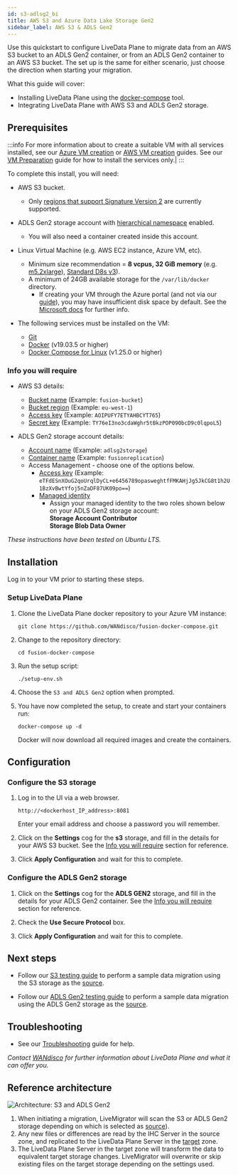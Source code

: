 ```yaml
---
id: s3-adlsg2_bi
title: AWS S3 and Azure Data Lake Storage Gen2
sidebar_label: AWS S3 & ADLS Gen2
---
```


Use this quickstart to configure LiveData Plane to migrate data from an AWS S3 bucket to an ADLS Gen2 container, or from an ADLS Gen2 container to an AWS S3 bucket.
The set up is the same for either scenario, just choose the direction when starting your migration.

What this guide will cover:

* Installing LiveData Plane using the [docker-compose](https://docs.docker.com/compose/) tool.
* Integrating LiveData Plane with AWS S3 and ADLS Gen2 storage.

## Prerequisites

:::info
For more information about to create a suitable VM with all services installed, see our [Azure VM creation](../preparation/azure_vm_creation.md) or [AWS VM creation](../preparation/aws_vm_creation.md) guides. See our [VM Preparation](../preparation/vm_prep.md) guide for how to install the services only.|
:::

To complete this install, you will need:

* AWS S3 bucket.
  * Only [regions that support Signature Version 2](https://docs.aws.amazon.com/general/latest/gr/signature-version-2.html) are currently supported.

* ADLS Gen2 storage account with [hierarchical namespace](https://docs.microsoft.com/en-us/azure/storage/blobs/data-lake-storage-namespace) enabled.
  * You will also need a container created inside this account.
* Linux Virtual Machine (e.g. AWS EC2 instance, Azure VM, etc).
  * Minimum size recommendation = **8 vcpus, 32 GiB memory** (e.g. [m5.2xlarge](https://aws.amazon.com/ec2/instance-types/)), [Standard D8s v3](https://docs.microsoft.com/en-us/azure/virtual-machines/dv3-dsv3-series#dsv3-series)).
  * A minimum of 24GB available storage for the `/var/lib/docker` directory.
    * If creating your VM through the Azure portal (and not via our [guide](../preparation/azure_vm_creation.md)), you may have insufficient disk space by default. See the [Microsoft docs](https://docs.microsoft.com/en-us/azure/virtual-machines/windows/expand-os-disk) for further info.

* The following services must be installed on the VM:  
  * [Git](https://git-scm.com/book/en/v2/Getting-Started-Installing-Git)
  * [Docker](https://docs.docker.com/install/) (v19.03.5 or higher)
  * [Docker Compose for Linux](https://docs.docker.com/compose/install/#install-compose) (v1.25.0 or higher)

### Info you will require

* AWS S3 details:

  * [Bucket name](https://docs.aws.amazon.com/AmazonS3/latest/user-guide/create-bucket.html) (Example: `fusion-bucket`)
  * [Bucket region](https://docs.aws.amazon.com/general/latest/gr/rande.html#regional-endpoints) (Example: `eu-west-1`)
  * [Access key](https://docs.aws.amazon.com/IAM/latest/UserGuide/id_credentials_access-keys.html#Using_CreateAccessKey) (Example: `AOIPUFY7ETYAHBCYT765`)
  * [Secret key](https://docs.aws.amazon.com/general/latest/gr/aws-sec-cred-types.html#access-keys-and-secret-access-keys) (Example: `TY76eI3no3cdaWghr5tBkzPOP090bcD9c0lqpoL5`)

* ADLS Gen2 storage account details:
  * [Account name](https://docs.microsoft.com/en-us/azure/storage/common/storage-account-create?tabs=azure-portal#create-a-storage-account) (Example: `adlsg2storage`)
  * [Container name](https://docs.microsoft.com/en-us/azure/storage/blobs/storage-quickstart-blobs-portal#create-a-container) (Example: `fusionreplication`)
  * Access Management - choose one of the options below.
    * [Access key](https://docs.microsoft.com/en-us/azure/storage/common/storage-account-keys-manage#view-access-keys-and-connection-string) (Example: `eTFdESnXOuG2qoUrqlDyCL+e6456789opasweghtfFMKAHjJg5JkCG8t1h2U1BzXvBwtYfoj5nZaDF87UK09po==`)
    * [Managed identity](https://docs.microsoft.com/en-us/azure/active-directory/managed-identities-azure-resources/howto-assign-access-portal)
      * Assign your managed identity to the two roles shown below on your ADLS Gen2 storage account:  
        **Storage Account Contributor**  
        **Storage Blob Data Owner**

_These instructions have been tested on Ubuntu LTS._

## Installation

Log in to your VM prior to starting these steps.

### Setup LiveData Plane

1. Clone the LiveData Plane docker repository to your Azure VM instance:

   `git clone https://github.com/WANdisco/fusion-docker-compose.git`

1. Change to the repository directory:

   `cd fusion-docker-compose`

1. Run the setup script:

   `./setup-env.sh`

1. Choose the `S3 and ADLS Gen2` option when prompted.

1. You have now completed the setup, to create and start your containers run:

   `docker-compose up -d`

   Docker will now download all required images and create the containers.

## Configuration

### Configure the S3 storage

1. Log in to the UI via a web browser.

   `http://<dockerhost_IP_address>:8081`

   Enter your email address and choose a password you will remember.

1. Click on the **Settings** cog for the **s3** storage, and fill in the details for your AWS S3 bucket. See the [Info you will require](#info-you-will-require) section for reference.

1. Click **Apply Configuration** and wait for this to complete.

### Configure the ADLS Gen2 storage

1. Click on the **Settings** cog for the **ADLS GEN2** storage, and fill in the details for your ADLS Gen2 container. See the [Info you will require](#info-you-will-require) section for reference.

1. Check the **Use Secure Protocol** box.

1. Click **Apply Configuration** and wait for this to complete.

## Next steps

* Follow our [S3 testing guide](../testing/test_s3.md) to perform a sample data migration using the S3 storage as the [source](../../glossary/s.md#source).

* Follow our [ADLS Gen2 testing guide](../testing/test_adlsg2.md) to perform a sample data migration using the ADLS Gen2 storage as the [source](../../glossary/s.md#source).

## Troubleshooting

* See our [Troubleshooting](../troubleshooting/general_troubleshooting.md) guide for help.

_Contact [WANdisco](https://wandisco.com/contact) for further information about LiveData Plane and what it can offer you._

## Reference architecture

![Architecture: S3 and ADLS Gen2](/img/arch_s3_adlsg2_bi.jpg)

1. When initiating a migration, LiveMigrator will scan the S3 or ADLS Gen2 storage depending on which is selected as [source](../../glossary/s.md#source)).
1. Any new files or differences are read by the IHC Server in the source zone, and replicated to the LiveData Plane Server in the [target](../../glossary/t.md#target) zone.
1. The LiveData Plane Server in the target zone will transform the data to equivalent target storage changes. LiveMigrator will overwrite or skip existing files on the target storage depending on the settings used.
